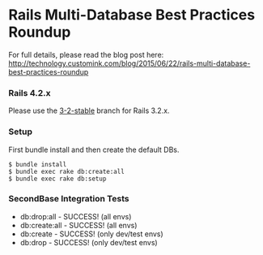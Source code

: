 
# Rails Multi-Database Best Practices Roundup

For full details, please read the blog post here: http://technology.customink.com/blog/2015/06/22/rails-multi-database-best-practices-roundup

### Rails 4.2.x

Please use the [3-2-stable](https://github.com/customink/encom_dbs/tree/3-2-stable) branch for Rails 3.2.x.

### Setup

First bundle install and then create the default DBs.

```
$ bundle install
$ bundle exec rake db:create:all
$ bundle exec rake db:setup
```

### SecondBase Integration Tests

* db:drop:all - SUCCESS! (all envs)
* db:create:all - SUCCESS! (all envs)
* db:create - SUCCESS! (only dev/test envs)
* db:drop - SUCCESS! (only dev/test envs)

